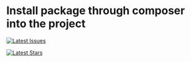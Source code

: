 # Install package through composer into the project

[![Latest Issues](https://img.shields.io/github/issues/neha0921/substrate-api-php)](https://github.com/neha0921/substrate-api-php/issues)

[![Latest Stars](https://img.shields.io/github/stars/neha0921/substrate-api-php?style=flat-square)](https://github.com/neha0921/substrate-api-php/stargazers)


